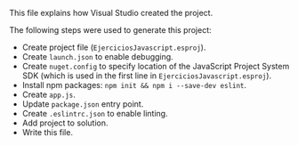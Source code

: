 This file explains how Visual Studio created the project.

The following steps were used to generate this project:
- Create project file (`EjerciciosJavascript.esproj`).
- Create `launch.json` to enable debugging.
- Create `nuget.config` to specify location of the JavaScript Project System SDK (which is used in the first line in `EjerciciosJavascript.esproj`).
- Install npm packages: `npm init && npm i --save-dev eslint`.
- Create `app.js`.
- Update `package.json` entry point.
- Create `.eslintrc.json` to enable linting.
- Add project to solution.
- Write this file.
